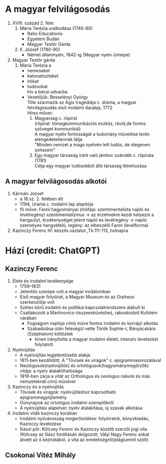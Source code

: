 # A magyar felvilágosodás  
1. XVIII. század 2. fele:  
   1. Mária Terézia uralkodása (1740-80)  
      - Ratio Educationis  
      - Egyetem Budán  
      - Magyar Testőr Gárda  
   2. II. József (1780-90)  
      - Német államnyelv, 1842-ig (Magyar nyelv ünnepe)  
2. Magyar Testőr gárda  
   1. Mária Terézia a  
      - nemeseket  
      - katonatiszteket  
      - írókat  
      - tudósokat  
	hív a bécsi udvarba  
      - Vezetőjük: Besselényi György  
	  	Tőle származik az Ágis tragédiája c. dráma, a magyar felvilágosodás első irodalmi darabja, 1772  
		Híres művei:  
		1. Magyarság c. röpirat  
      (röpirat: tömegkommunikációs eszköz, rövid,de fontos szöveget kommunikál)  
		A magyar nyelv fontosságát a tudomány művelése terén elengedetetlennek látja  
		"Minden nemzet a maga nyelvén lett tudós, de idegenen sohasem"  
		2. Egy magyar társaság iránt való jámbor szándék c. röpirata (1781)  
		Célja egy magyar tudósokból álló társaság létrehozása  
## A magyar felvilágosodás alkotói
1. Kármán József
   - a 18.sz. 2. felében élt
   - 1794, Uránia c. irodalmi lap alapítója
   - fő műve: Fanni hagyományai (műfaja: szentimentalista napló és levélregény)
      szentimentalizmus -> az érzelmekre kezdi helyezni a hangsúlyt, érzékenységet jelent
      napló és levélregény -> napló: személyes hangvételű, regény: az elbeszélő Fanni (levélforma)
2. Kazinczy Ferenc
hf: készíts vázlatot ,Tk.111-113, holnapra  
# Házi (credit: ChatGPT)
## Kazinczy Ferenc
1. Élete és irodalmi tevékenyége
   - 1759–1831
   - Jelentős szerepe volt a magyar irodalomban
   - Első magyar folyóirat, a Magyar Museum és az Orpheus szerkesztője volt
   - Széles körű irodalmi és politikai kapcsolatrendszere alakult ki
   - Csatlakozott a Martinovics-összeesküvéshez, raboskodott Kufstein várában
      - Fogságom naplója című műve fontos irodalmi és korrajzi alkotás
      - Szabadulása után feleségül vette Török Sophie-t, Bányácskára (Széphalom) költöztek
         - Innen irányította a magyar irodalmi életet, intenzív levelezést folytatott
2. Nyelvújítás
   - A nyelvújítás legjelentősebb alakja
   - 1811-ben kezdődött, A "Tövisek és virágok" c. epigrammasorozatával
   - Neológusok(nyelvújítók) és ortológusok(hagyománymegőrzők) vitája: a nyelv átalakíthatósága
   - 1819-ben zárja a vitát az Orthologus és neologus nálunk és más nemzeteknél című művével
3. Kazinczy és a nyelvújítás
   - Tövisek és virágok: nyelvújításhoz kapcsolható epigrammagyűjtemény
   - Gúnyrajzok az ortológus irodalmi szereplőkről
   - A nyelvújítási alapelvei: nyelv átalakítása, új szavak alkotása
4. Irodalmi viták kazinczy korában 
   - Irodalmi nyilvánosság megerősödése: folyóiratok, könyvkiadás, Kazinczy levelezése
   - Iliászi pör: Kölcsey Ferenc és Kazinczy közötti szerzői jogi vita (Kölcsey az Iliász fordításán dolgozott, Vályi Nagy Ferenc sokat átvett az ő kéziratából, a vita az eredetiségről/plágiumról szólt)  
## Csokonai Vitéz Mihály
 